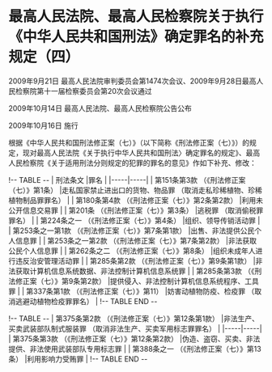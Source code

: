 # 最高人民法院、最高人民检察院关于执行《中华人民共和国刑法》确定罪名的补充规定（四）

2009年9月21日 最高人民法院审判委员会第1474次会议、2009年9月28日最高人民检察院第十一届检察委员会第20次会议通过

2009年10月14日 最高人民法院、最高人民检察院公告公布

2009年10月16日 施行



根据《中华人民共和国刑法修正案（七）》（以下简称《刑法修正案（七）》）的规定，现对最高人民法院《关于执行中华人民共和国刑法〉确定罪名的规定》、最高人民检察院《关于适用刑法分则规定的犯罪的罪名的意见》作如下补充、修改：

!-- TABLE --
| 刑法条文 |罪名 |
|-----|-----|
| 第151条第3款 （《刑法修正案（七）》第1条） |走私国家禁止进出口的货物、物品罪 （取消走私珍稀植物、珍稀植物制品罪罪名） |
| 第180条第4款 （《刑法修正案（七）》第2条第2款） |利用未公开信息交易罪 |
| 第201条 （《刑法修正案（七）》第3条） |逃税罪 （取消偷税罪罪名） |
| 第224条之一 （《刑法修正案（七）》第4条） |组织、领导传销活动罪 |
| 第253条之一第1款 （《刑法修正案（七）》第7条第1款） |出售、非法提供公民个人信息罪 |
| 第253条之一第2款 （《刑法修正案（七）》第7条第2款） |非法获取公民个人信息罪 |
| 第262条之二 （《刑法修正案（七）》第8条） |组织未成年人进行违反治安管理活动罪 |
| 第285条第2款 （《刑法修正案（七）》第9条第1款） |非法获取计算机信息系统数据、非法控制计算机信息系统罪 |
| 第285条第3款 （《刑法修正案（七）》第9条第2款） |提供侵入、非法控制计算机信息系统程序、工具罪 |
| 第337条第1款 （《刑法修正案（七）》第11） |妨害动植物防疫、检疫罪 （取消逃避动植物检疫罪罪名） |
!-- TABLE END --

!-- TABLE --
| 第375条第2款 （《刑法修正案（七）》第12条第1款） |非法生产、买卖武装部队制式服装罪 （取消非法生产、买卖军用标志罪罪名） |
|-----|-----|
| 第375条第3款 （《刑法修正案（七）》第12条第2款） |伪造、盗窃、买卖、非法提供、非法使用武装部队专用标志罪 |
| 第388条之一 （《刑法修正案（七）》第13条） |利用影响力受贿罪 |
!-- TABLE END --

